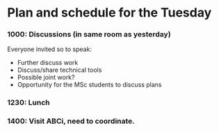 # Plan and schedule for the Tuesday

### 1000: Discussions (in same room as yesterday)

Everyone invited so to speak:

- Further discuss work
- Discuss/share technical tools
- Possible joint work?
- Opportunity for the MSc students to discuss plans

### 1230: Lunch

### 1400: Visit ABCi, need to coordinate.
